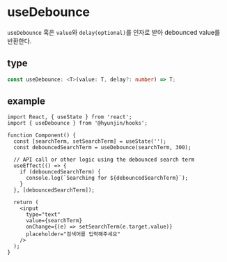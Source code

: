 # useDebounce

`useDebounce` 훅은 `value`와 `delay(optional)`를 인자로 받아 debounced value를 반환한다.

## type

```ts
const useDebounce: <T>(value: T, delay?: number) => T;
```

## example

```tsx
import React, { useState } from 'react';
import { useDebounce } from '@hyunjin/hooks';

function Component() {
  const [searchTerm, setSearchTerm] = useState('');
  const debouncedSearchTerm = useDebounce(searchTerm, 300);

  // API call or other logic using the debounced search term
  useEffect(() => {
    if (debouncedSearchTerm) {
      console.log(`Searching for ${debouncedSearchTerm}`);
    }
  }, [debouncedSearchTerm]);

  return (
    <input
      type="text"
      value={searchTerm}
      onChange={(e) => setSearchTerm(e.target.value)}
      placeholder="검색어를 입력해주세요"
    />
  );
}
```
